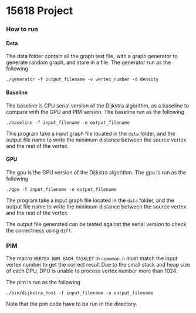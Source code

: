 # 15618 Project
### How to run

#### Data
The data folder contain all the graph test file, with a graph generator to generate random graph, and store in a file.
The generator run as the following
```
./generator -f output_filename -v vertex_number -d density
```

#### Baseline
The baseline is CPU serial version of the Dijkstra algorithm, as a baseline to compare with the GPU and PIM version.
The baseline run as the following
```
./baseline -f input_filename -o output_filename
```

This program take a input graph file located in the `data` folder, and the output file name to write the minimum distance between the source vertex and the rest of the vertex.

#### GPU
The gpu is the GPU version of the Dijkstra algorithm.
The gpu is run as the following
```
./gpu -f input_filename -o output_filename
```

The program take a input graph file located in the `data` folder, and the output file name to write the minimum distance between the source vertex and the rest of the vertex.

The output file generated can be tested against the serial version to check the correctness using `diff`.

### PIM
The macro `VERTEX_NUM_EACH_TASKLET` in `commmon.h` must match the input vertex number to get the correct result
Due to the small stack and heap size of each DPU, DPU is unable to process vertex number more than 1024.

The pim is run as the following
```
./bin/dijkstra_host -f input_filename -o output_filename
```

Note that the pim code have to be run in the directory.